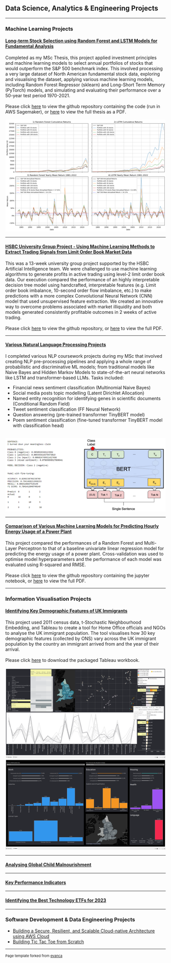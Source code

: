 ## Data Science, Analytics & Engineering Projects

---

### Machine Learning Projects

#### [Long-term Stock Selection using Random Forest and LSTM Models for Fundamental Analysis](https://github.com/mlwynne24/Long-Term-Stock-Selection)

Completed as my MSc Thesis, this project applied investment principles and machine learning models to select annual portfolios of stocks that would outperform the S&P 500 benchmark index. This involved processing a very large dataset of North American fundamental stock data, exploring and visualising the dataset, applying various machine learning models, including Random Forest Regressor (sklearn) and Long-Short Term Memory (PyTorch) models, and simulating and evaluating their performance over a 50-year test period 1970-2021.
<br><br>
Please click [here](https://github.com/mlwynne24/Long-Term-Stock-Selection) to view the github repository containing the code (run in AWS Sagemaker), or [here](/pdf/Long-term%20Stock%20Selection%20using%20Random%20Forest%20and%20LSTM%20Models%20for%20Fundamental%20Analysis.pdf) to view the full thesis as a PDF.
<br><br>
<img src="images/restricted_performance.png?raw=true"/>

---
#### [HSBC University Group Project - Using Machine Learning Methods to Extract Trading Signals from Limit Order Book Market Data](https://github.com/mlwynne24/HSBC-Limit-Order-Book-Data-Project-)

This was a 13-week university group project supported by the HSBC Artificial Intelligence team. We were challenged to use machine learning algorithms to generate profits in active trading using level-2 limit order book data. Our execution compared the performance of an highly interpretable decision tree model using handcrafted, interpretable features (e.g. Limit order book imbalance, 10-second order flow imbalance, etc.) to make predictions with a more complex Convolutional Neural Network (CNN) model that used unsupervised feature extraction. We created an innovative way to overcome problems associated with market illiquidity and both models generated consistently profitable outcomes in 2 weeks of active trading.
<br><br>
Please click [here](https://github.com/mlwynne24/HSBC-Limit-Order-Book-Data-Project-) to view the github repository, or [here](pdf/Extracting%20Trading%20Signals%20from%20Limit%20Order%20Book%20Market%20Data.pdf) to view the full PDF.

---
#### [Various Natural Language Processing Projects](https://github.com/mlwynne24/Various-NLP-Projects/)

I completed various NLP coursework projects during my MSc that involved creating NLP pre-processing pipelines and applying a whole range of probabilistic and discriminative ML models; from traditional models like Naive Bayes and Hidden Markov Models to state-of-the-art neural networks like LSTM and transformer-based LLMs. Tasks included:

 - Financial news sentiment classification (Multinomial Naive Bayes)
 - Social media posts topic modelling (Latent Dirichlet Allocation)
 - Named entity recognition for identifying genes in scientific documents (Conditional Random Field)
 - Tweet sentiment classification (FF Neural Network)
 - Question answering (pre-trained transformer TinyBERT model)
 - Poem sentiment classification (fine-tuned transformer TinyBERT model with classification head)
<br><br>
<img src="images/BERT_sentiment_classifier.png?raw=true"/>

---
#### [Comparison of Various Machine Learning Models for Predicting Hourly Energy Usage of a Power Plant](https://github.com/mlwynne24/Comparing-ML-Model-Performance-on-Regression-Task/)

This project compared the performances of a Random Forest and Multi-Layer Perceptron to that of a baseline univariate linear regression model for predicting the energy usage of a power plant. Cross-validation was used to optimise model hyperparameters and the performance of each model was evaluated using R-squared and RMSE.
<br><br>
Please click [here](https://github.com/mlwynne24/Comparing-ML-Model-Performance-on-Regression-Task/) to view the github repository containing the jupyter notebook, or [here](/pdf/Predicting%20Energy%20Usage%20of%20a%20Power%20Plant.pdf) to view the full PDF.

---

### Information Visualisation Projects

#### [Identifying Key Demographic Features of UK Immigrants](http://example.com/)

This project used 2011 census data, t-Stochastic Neighbourhood Embedding, and Tableau to create a tool for Home Office officials and NGOs to analyse the UK immigrant population. The tool visualises how 30 key demographic features (collected by ONS) vary across the UK immigrant population by the country an immigrant arrived from and the year of their arrival.
<br><br>
Please click [here](/files/UK%20Immigrant%20Analysis.twbx) to download the packaged Tableau workbook.
<br><br>
<img src="images/immigrant_analysis_1.png?raw=true"/>
<img src="images/Immigrant_analysis_2.png?raw=true"/>

---
#### [Analysing Global Child Malnourishment](http://example.com/)

---
#### [Key Performance Indicators](http://example.com/)

---
#### [Identifying the Best Technology ETFs for 2023](http://example.com/)

---

### Software Development & Data Engineering Projects

- [Building a Secure, Resilient, and Scalable Cloud-native Architecture using AWS Cloud](http://example.com/)
- [Building Tic Tac Toe from Scratch](http://example.com/)

---
<p style="font-size:11px">Page template forked from <a href="https://github.com/evanca/quick-portfolio">evanca</a></p>
<!-- Remove above link if you don't want to attibute -->

